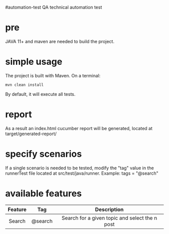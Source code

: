 #automation-test
QA technical automation test
# pre
JAVA 11+ and maven are needed to build the project. 
# simple usage
The project is built with Maven. On a terminal:
```
mvn clean install
```
By default, it will execute all tests.

# report
As a result an index.html cucumber report will be generated, located at target/generated-report/

# specify scenarios
If a single scenario is needed to be tested, modify the "tag" value in the runnerTest file located at src/test/java/runner.
Example:
tags = "@search"

# available features

| Feature | Tag | Description
| :---: | :---: |:---: |
| Search | @search |Search for a given topic and select the n post
